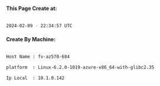 
   
#### This Page Create at:

```bash

2024-02-09 - 22:34:57 UTC

```

#### Create By Machine:

```bash

Host Name : fv-az570-684

platform  : Linux-6.2.0-1019-azure-x86_64-with-glibc2.35

Ip Local  : 10.1.0.142

```

